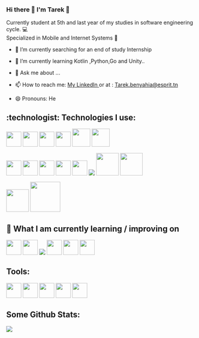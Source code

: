 ### Hi there 👋 I'm Tarek :heartbeat:
Currently student at 5th and last year of my studies in software engineering cycle. :computer: </br>Specialized in Mobile and Internet Systems :iphone:
- 🔭 I’m currently searching for an end of study Internship
- 🌱 I’m currently learning Kotlin ,Python,Go and Unity..

- 💬 Ask me about ...
- 📫 How to reach me: <a href="https://www.linkedin.com/in/tarek-ben-yahia-29b750133/">My LinkedIn </a> or at : Tarek.benyahia@esprit.tn
- 😄 Pronouns: He
<h2>:technologist:	Technologies I use: </h2>
<p>
  <img src="https://cdn.jsdelivr.net/gh/devicons/devicon/icons/android/android-plain-wordmark.svg"  width = 40/>
    <img src="https://cdn.jsdelivr.net/gh/devicons/devicon/icons/flutter/flutter-original.svg" width="40"/>
<img src="https://cdn.jsdelivr.net/gh/devicons/devicon/icons/dart/dart-original.svg" width= "40" />
<img src="https://cdn.jsdelivr.net/gh/devicons/devicon/icons/nodejs/nodejs-original.svg" width = 40/>
    <img src="https://cdn.jsdelivr.net/gh/devicons/devicon/icons/java/java-original-wordmark.svg" width="48"/>
  <img src="https://cdn.jsdelivr.net/gh/devicons/devicon/icons/spring/spring-original-wordmark.svg" width="48" />

</p>  
<p>
<img src="https://cdn.jsdelivr.net/gh/devicons/devicon/icons/html5/html5-plain-wordmark.svg" width="40"/>
<img src="https://cdn.jsdelivr.net/gh/devicons/devicon/icons/css3/css3-plain-wordmark.svg" width = "40"/>
<img src="https://cdn.jsdelivr.net/gh/devicons/devicon/icons/angularjs/angularjs-plain.svg" width ="40"/>
<img src="https://cdn.jsdelivr.net/gh/devicons/devicon/icons/javascript/javascript-original.svg" width="40" />
<img src="https://cdn.jsdelivr.net/gh/devicons/devicon/icons/php/php-plain.svg" width="40"/>
<img src="https://img.icons8.com/color/48/000000/symfony.png"/>
<img src="https://cdn.jsdelivr.net/gh/devicons/devicon/icons/mysql/mysql-original-wordmark.svg" width ="60" />
<img src="https://cdn.jsdelivr.net/gh/devicons/devicon/icons/mongodb/mongodb-original-wordmark.svg" width = "60" />
 </p>
 
 
 
<p>
<img src="https://cdn.jsdelivr.net/gh/devicons/devicon/icons/docker/docker-plain-wordmark.svg" width= "60"/>
<img src="https://cdn.jsdelivr.net/gh/devicons/devicon/icons/git/git-plain-wordmark.svg" width = "80" />
</p>




<h2> 📖  What I am currently learning / improving on </h2>
<p>
<img src="https://cdn.jsdelivr.net/gh/devicons/devicon/icons/python/python-original.svg" width="40"/>
<img src="https://cdn.jsdelivr.net/gh/devicons/devicon/icons/kotlin/kotlin-original.svg" width="40"/>
<img src="https://img.icons8.com/fluency/50/000000/unity.png"/>
<img src="https://cdn.jsdelivr.net/gh/devicons/devicon/icons/csharp/csharp-original.svg" width="40"/>
<img src="https://cdn.jsdelivr.net/gh/devicons/devicon/icons/go/go-original.svg" width="40"/>
<img src="https://cdn.jsdelivr.net/gh/devicons/devicon/icons/figma/figma-original.svg" width="40"/>
</p>

<h2>Tools: </h2>
<p>
  <img src="https://cdn.jsdelivr.net/gh/devicons/devicon/icons/vscode/vscode-original.svg"  width="40"/>
<img src="https://cdn.jsdelivr.net/gh/devicons/devicon/icons/visualstudio/visualstudio-plain.svg"  width="40"/>
<img src="https://cdn.jsdelivr.net/gh/devicons/devicon/icons/jetbrains/jetbrains-original.svg"  width="40"/>
  <img src="https://img.icons8.com/dusk/64/000000/postman-api.png" width = "40"/>
  <img src="https://cdn.jsdelivr.net/gh/devicons/devicon/icons/xd/xd-line.svg" width = "40"/>


</p>
<h2>Some Github Stats:</h2>
<img src ="https://github-readme-stats.vercel.app/api?username=tarekbenyahia&theme=dracula&show_icons=true">
<!-- 
**TarekBenYahia/TarekBenYahia** is a ✨ _special_ ✨ repository because its `README.md` (this file) appears on your GitHub profile.

Here are some ideas to get you started:

- 🔭 I’m currently working on ...
- 🌱 I’m currently learning ...
- 👯 I’m looking to collaborate on ...
- 🤔 I’m looking for help with ...
- 💬 Ask me about ...
- 📫 How to reach me: ...
- 😄 Pronouns: ...
- ⚡ Fun fact: ...
-->
